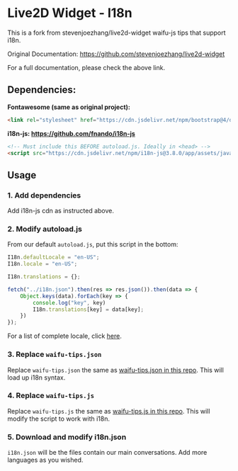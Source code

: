 # Live2D Widget - I18n

This is a fork from stevenjoezhang/live2d-widget waifu-js tips that support i18n.

Original Documentation: https://github.com/stevenjoezhang/live2d-widget

For a full documentation, please check the above link.


## Dependencies:

**Fontawesome (same as original project):**
```html
<link rel="stylesheet" href="https://cdn.jsdelivr.net/npm/bootstrap@4/dist/css/bootstrap.min.css">
```

**i18n-js: https://github.com/fnando/i18n-js**
```html
<!-- Must include this BEFORE autoload.js. Ideally in <head> -->
<script src="https://cdn.jsdelivr.net/npm/i18n-js@3.8.0/app/assets/javascripts/i18n.min.js"></script>
```

## Usage
### 1. Add dependencies

Add i18n-js cdn as instructed above.

### 2. Modify autoload.js

From our default `autoload.js`, put this script in the bottom:

```js
I18n.defaultLocale = "en-US";
I18n.locale = "en-US";

I18n.translations = {};

fetch("../i18n.json").then(res => res.json()).then(data => {
    Object.keys(data).forEach(key => {
        console.log("key", key)
        I18n.translations[key] = data[key];
    })
});
```
For a list of complete locale, click [here](https://github.com/ladjs/i18n-locales).

### 3. Replace `waifu-tips.json`
Replace `waifu-tips.json` the same as [waifu-tips.json in this repo](/blob/master/waifu-tips.json).
This will load up i18n syntax.

### 4. Replace `waifu-tips.js` 

Replace `waifu-tips.js` the same as [waifu-tips.js in this repo](/blob/master/waifu-tips.js).
This will modify the script to work with i18n.

### 5. Download and modify i18n.json
`i18n.json` will be the files contain our main conversations. Add more languages as you wished.



